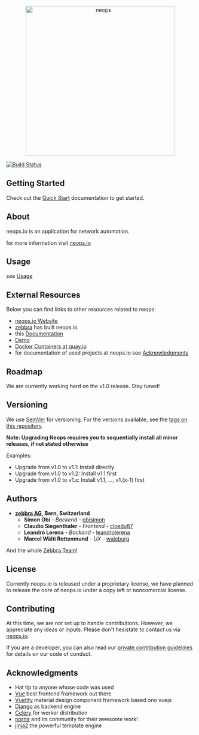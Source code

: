 <p align="center">
  <img alt="neops" width="400px" src="https://docs.neops.io/_media/logo-dark-horizontal.svg" />
</p>

[![Build Status](https://drone.zebbra.ch/api/badges/zebbra/neops-core/status.svg)](https://drone.zebbra.ch/zebbra/neops-core)

<!-- TODO: Doc and Latest Release Badge -->

## Getting Started

Check out the [Quick Start](installation.md) documentation to get started.

## About

neops.io is an application for network automation.

for more information visit [neops.io](https://neops.io)

## Usage

see [Usage](usage.md)

## External Resources

Below you can find links to other resources related to neops:

- [neops.io Website](https://neops.io)
- [zebbra](https://zebbra.ch) has built neops.io
- this [Documentation](https://docs.neops.io)
- [Demo](https://demo.neops.io)
- [Docker Containers at quay.io](https://quay.io/organization/zebbra/neops)
- for documentation of used projects at neops.io see [Acknowledgments](#acknowledgments)

## Roadmap

We are currently working hard on the v1.0 release. Stay tuned!

## Versioning

We use [SemVer](http://semver.org/) for versioning. For the versions available, see the [tags on this repository](https://github.com/zebbra/neops-core/tags).


**Note: Upgrading Neops requires you to sequentially install all minor releases, if not stated otherwise**

Examples:

- Upgrade from v1.0 to v1.1: Install directly
- Upgrade from v1.0 to v1.2: Install v1.1 first
- Upgrade from v1.0 to v1.x: Install v1.1, ..., v1.(x-1) first

## Authors

- **[zebbra AG](https://zebbra.ch), Bern, Switzerland**
  - **Simon Obi** - _Backend_ - [obisimon](https://github.com/obisimon)
  - **Claudio Siegenthaler** - _Frontend_ - [cloedu87](https://github.com/cloedu87)
  - **Leandro Lerena** - _Backend_ - [leandrolerena](https://github.com/leandrolerena)
  - **Marcel Wälti Rettenmund** - _UX_ - [waleburg](https://github.com/waleburg)

And the whole [Zebbra Team](https://zebbra.ch/#team)!

## License

Currently neops.io is released under a proprietary license, we have planned to release the core of neops.io under a copy left or noncomercial license.

## Contributing

At this time, we are not set up to handle contributions. However, we appreciate any ideas or inputs. Please don't hesistate to contact us via [neops.io](https://neops.io). 

If you are a developer, you can also read our [private contribution guidelines](CONTRIBUTING.md) for details on our code of conduct.

## Acknowledgments

- Hat tip to anyone whose code was used
- [Vue](https://vuejs.org/) best frontend framework out there
- [Vuetify](https://vuetifyjs.com/en/) material design component framework based ono vuejs
- [Django](https://www.djangoproject.com/) as backend engine
- [Celery](http://www.celeryproject.org/) for worker distribution
- [nornir](https://github.com/nornir-automation/nornir) and its community for their awesome work!
- [jinja2](https://github.com/pallets/jinja) the powerful template engine
